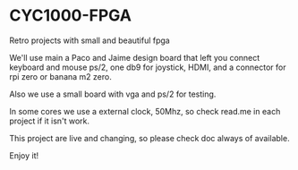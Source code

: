 # CYC1000-FPGA
Retro projects with small and beautiful fpga

We'll use main a Paco and Jaime design board that left you connect keyboard and mouse ps/2, one db9 for joystick, HDMI, and a connector for rpi zero or banana m2 zero.

Also we use a small board with vga and ps/2 for testing.

In some cores we use a external clock, 50Mhz, so check read.me in each project if it isn't work.

This project are live and changing, so please check doc always of available.

Enjoy it!
